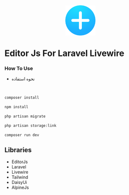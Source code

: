 <p align="center"><a href="https://laravel.com" target="_blank"><img src="https://raw.githubusercontent.com/oniroth/editor-js-for-laravel-livewire/2f5590cba7a76ad2125af87278f2a08884163d41/logo.d2a59c1c.svg" width="100" alt="Laravel Logo"></a></p>


# Editor Js For Laravel Livewire

### How To Use
- نحوه استفاده
<br/>

```bash
composer install
```
```bash
npm install
```
```bash
php artisan migrate
```
```bash
php artisan storage:link
```
```bash
composer run dev
```
## Libraries
- EditorJs
- Laravel
- Livewire
- Tailwind
- DaisyUi
- AlpineJs
